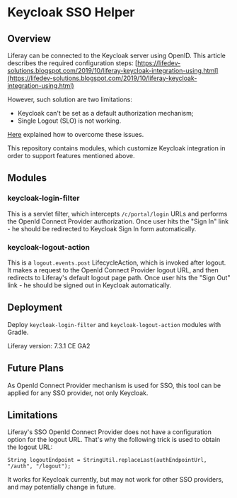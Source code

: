 # Keycloak SSO Helper

## Overview

Liferay can be connected to the Keycloak server using OpenID.
This article describes the required configuration steps:
[https://lifedev-solutions.blogspot.com/2019/10/liferay-keycloak-integration-using.html](https://lifedev-solutions.blogspot.com/2019/10/liferay-keycloak-integration-using.html)

However, such solution are two limitations:
- Keycloak can't be set as a default authorization mechanism;
- Single Logout (SLO) is not working.

[Here](https://lifedev-solutions.blogspot.com/2020/03/liferay-keycloak-integration-sso-and.html) explained how to overcome these issues.

This repository contains modules, which customize Keycloak integration in order to support features mentioned above.

## Modules

### keycloak-login-filter

This is a servlet filter, which intercepts `/c/portal/login` URLs and performs the OpenId Connect Provider authorization.
Once user hits the "Sign In" link - he should be redirected to Keycloak Sign In form automatically.

### keycloak-logout-action

This is a `logout.events.post` LifecycleAction, which is invoked after logout. 
It makes a request to the OpenId Connect Provider logout URL, and then redirects to Liferay's default logout page path.
Once user hits the "Sign Out" link - he should be signed out in Keycloak automatically.

## Deployment 

Deploy `keycloak-login-filter` and `keycloak-logout-action` modules with Gradle.

Liferay version: 7.3.1 CE GA2

## Future Plans

As OpenId Connect Provider mechanism is used for SSO, this tool can be applied for any SSO provider, not only Keycloak.

## Limitations

Liferay's SSO OpenId Connect Provider does not have a configuration option for the logout URL. That's why the following
trick is used to obtain the logout URL:
    
    String logoutEndpoint = StringUtil.replaceLast(authEndpointUrl, "/auth", "/logout");
    
It works for Keycloak currently, but may not work for other SSO providers, and may potentially change in future.